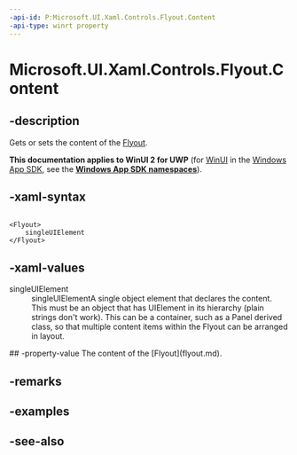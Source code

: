 ```yaml
---
-api-id: P:Microsoft.UI.Xaml.Controls.Flyout.Content
-api-type: winrt property
---
```


<!-- Property syntax
public Windows.UI.Xaml.UIElement Content { get;  set; }
-->

# Microsoft.UI.Xaml.Controls.Flyout.Content

## -description
Gets or sets the content of the [Flyout](flyout.md).

**This documentation applies to WinUI 2 for UWP** (for [WinUI](/windows/apps/winui/winui3/) in the [Windows App SDK](/windows/apps/windows-app-sdk/), see the **[Windows App SDK namespaces](/windows/windows-app-sdk/api/winrt/)**).

## -xaml-syntax
```xaml

<Flyout>
    singleUIElement
</Flyout>

```


## -xaml-values
<dl><dt>singleUIElement</dt><dd>singleUIElementA single object element that declares the content. This must be an object that has UIElement in its hierarchy (plain strings don't work). This can be a container, such as a Panel derived class, so that multiple content items within the Flyout can be arranged in layout.</dd>
</dl>
## -property-value
The content of the [Flyout](flyout.md).

## -remarks

## -examples

## -see-also
